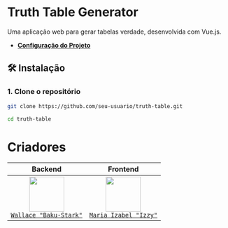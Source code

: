 # Truth Table Generator

Uma aplicação web para gerar tabelas verdade, desenvolvida com Vue.js.

- **[Configuração do Projeto](https://github.com/Baku-Stark/Truth_Table/issues/3)**

## 🛠️ Instalação

### 1. Clone o repositório

```bash
git clone https://github.com/seu-usuario/truth-table.git
```

```bash
cd truth-table
```

# Criadores

| Backend  | Frontend |
|:---:|:---:|
|  <img height="80"  src="https://avatars.githubusercontent.com/u/103138773?v=4" />  <br> [`Wallace "Baku-Stark"`](https://github.com/Baku-Stark)  |  <img height="80"  src="https://avatars.githubusercontent.com/u/163025588?v=4" />  <br> [`Maria Izabel "Izzy"`](https://github.com/sparklezzy) |